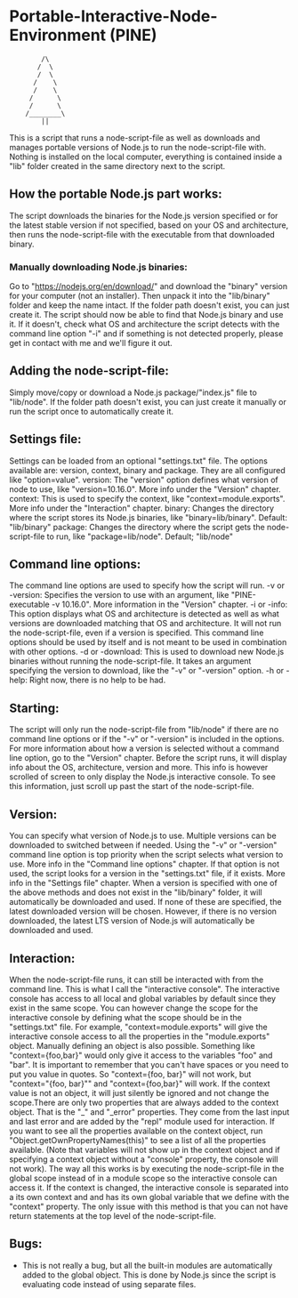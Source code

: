 # Portable-Interactive-Node-Environment (PINE)
		    /\
		   /  \
		   /  \
		  /    \
		  /    \
		 /      \
		 /      \
		/________\
		    ||

This is a script that runs a node-script-file as well as downloads and manages portable versions of Node.js to run the node-script-file with. Nothing is installed on the local computer, everything is contained inside a "lib" folder created in the same directory next to the script.

## How the portable Node.js part works:
The script downloads the binaries for the Node.js version specified or for the latest stable version if not specified, based on your OS and architecture, then runs the node-script-file with the executable from that downloaded binary.

### Manually downloading Node.js binaries:
Go to "https://nodejs.org/en/download/" and download the "binary" version for your computer (not an installer). Then unpack it into the "lib/binary" folder and keep the name intact. If the folder path doesn't exist, you can just create it. The script should now be able to find that Node.js binary and use it. If it doesn't, check what OS and architecture the script detects with the command line option "-i" and if something is not detected properly, please get in contact with me and we'll figure it out.

## Adding the node-script-file:
Simply move/copy or download a Node.js package/"index.js" file to "lib/node". If the folder path doesn't exist, you can just create it manually or run the script once to automatically create it.

## Settings file:
Settings can be loaded from an optional "settings.txt" file. The options available are: version, context, binary and package. They are all configured like "option=value".
	version: The "version" option defines what version of node to use, like "version=10.16.0". More info under the "Version" chapter.
	context: This is used to specify the context, like "context=module.exports". More info under the "Interaction" chapter.
	binary: Changes the directory where the script stores its Node.js binaries, like "binary=lib/binary". Default: "lib/binary"
	package: Changes the directory where the script gets the node-script-file to run, like "package=lib/node". Default; "lib/node"

## Command line options:
The command line options are used to specify how the script will run.
	-v or -version: Specifies the version to use with an argument, like "PINE-executable -v 10.16.0". More information in the "Version" chapter.
	-i or -info: This option displays what OS and architecture is detected as well as what versions are downloaded matching that OS and architecture. It will not run the node-script-file, even if a version is specified. This command line options should be used by itself and is not meant to be used in combination with other options.
	-d or -download: This is used to download new Node.js binaries without running the node-script-file. It takes an argument specifying the version to download, like the "-v" or "-version" option.
	-h or -help: Right now, there is no help to be had.

## Starting:
The script will only run the node-script-file from "lib/node" if there are no command line options or if the "-v" or "-version" is included in the options. For more information about how a version is selected without a command line option, go to the "Version" chapter. Before the script runs, it will display info about the OS, architecture, version and more. This info is however scrolled of screen to only display the Node.js interactive console. To see this information, just scroll up past the start of the node-script-file.

## Version:
You can specify what version of Node.js to use. Multiple versions can be downloaded to switched between if needed. Using the "-v" or "-version" command line option is top priority when the script selects what version to use. More info in the "Command line options" chapter. If that option is not used, the script looks for a version in the "settings.txt" file, if it exists. More info in the "Settings file" chapter. When a version is specified with one of the above methods and does not exist in the "lib/binary" folder, it will automatically be downloaded and used. If none of these are specified, the latest downloaded version will be chosen. However, if there is no version downloaded, the latest LTS version of Node.js will automatically be downloaded and used.

## Interaction:
When the node-script-file runs, it can still be interacted with from the command line. This is what I call the "interactive console". The interactive console has access to all local and global variables by default since they exist in the same scope. You can however change the scope for the interactive console by defining what the scope should be in the "settings.txt" file. For example, "context=module.exports" will give the interactive console access to all the properties in the "module.exports" object. Manually defining an object is also possible. Something like "context={foo,bar}" would only give it access to the variables "foo" and "bar". It is important to remember that you can't have spaces or you need to put you value in quotes. So "context={foo, bar}" will not work, but "context="{foo, bar}"" and "context={foo,bar}" will work. If the context value is not an object, it will just silently be ignored and not change the scope.There are only two properties that are always added to the context object. That is the "_" and "_error" properties. They come from the last input and last error and are added by the "repl" module used for interaction. If you want to see all the properties available on the context object, run "Object.getOwnPropertyNames(this)" to see a list of all the properties available. (Note that variables will not show up in the context object and if specifying a context object without a "console" property, the console will not work). The way all this works is by executing the node-script-file in the global scope instead of in a module scope so the interactive console can access it. If the context is changed, the interactive console is separated into a its own context and and has its own global variable that we define with the "context" property. The only issue with this method is that you can not have return statements at the top level of the node-script-file.

## Bugs:
* This is not really a bug, but all the built-in modules are automatically added to the global object. This is done by Node.js since the script is evaluating code instead of using separate files.
